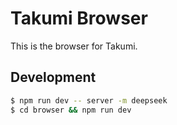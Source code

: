 # Takumi Browser

This is the browser for Takumi.

## Development

```bash
$ npm run dev -- server -m deepseek
$ cd browser && npm run dev
```